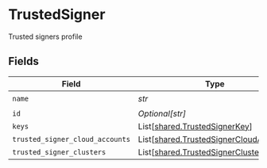# TrustedSigner

Trusted signers profile


## Fields

| Field                                                                                      | Type                                                                                       | Required                                                                                   | Description                                                                                |
| ------------------------------------------------------------------------------------------ | ------------------------------------------------------------------------------------------ | ------------------------------------------------------------------------------------------ | ------------------------------------------------------------------------------------------ |
| `name`                                                                                     | *str*                                                                                      | :heavy_check_mark:                                                                         | N/A                                                                                        |
| `id`                                                                                       | *Optional[str]*                                                                            | :heavy_minus_sign:                                                                         | N/A                                                                                        |
| `keys`                                                                                     | List[[shared.TrustedSignerKey](../../models/shared/trustedsignerkey.md)]                   | :heavy_minus_sign:                                                                         | N/A                                                                                        |
| `trusted_signer_cloud_accounts`                                                            | List[[shared.TrustedSignerCloudAccount](../../models/shared/trustedsignercloudaccount.md)] | :heavy_minus_sign:                                                                         | N/A                                                                                        |
| `trusted_signer_clusters`                                                                  | List[[shared.TrustedSignerCluster](../../models/shared/trustedsignercluster.md)]           | :heavy_minus_sign:                                                                         | N/A                                                                                        |